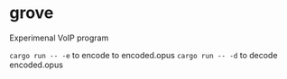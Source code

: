 # grove

Experimenal VoIP program

`cargo run -- -e` to encode to encoded.opus
`cargo run -- -d` to decode encoded.opus